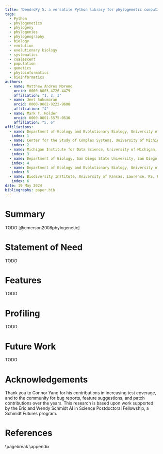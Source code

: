 ```yaml
---
title: 'DendroPy 5: a versatile Python library for phylogenetic computing'
tags:
  - Python
  - phylogenetics
  - phylogeny
  - phylogenies
  - phylogeography
  - biology
  - evolution
  - evolutionary biology
  - systematics
  - coalescent
  - population
  - genetics
  - phyloinformatics
  - bioinformatics
authors:
  - name: Matthew Andres Moreno
    orcid: 0000-0003-4726-4479
    affiliation: "1, 2, 3"
  - name: Jeet Sukumaran
    orcid: 0000-0002-9222-9608
    affiliation: "4"
  - name: Mark T. Holder
    orcid: 0000-0001-5575-0536
    affiliation: "5, 6"
affiliations:
  - name: Department of Ecology and Evolutionary Biology, University of Michigan, Ann Arbor, MI, USA
   index: 1
  - name: Center for the Study of Complex Systems, University of Michigan, Ann Arbor, MI, USA
   index: 2
  - name: Michigan Institute for Data Science, University of Michigan, Ann Arbor, MI, USA
   index: 3
  - name: Department of Biology, San Diego State University, San Diego, CA, USA
   index: 4
  - name: Department of Ecology and Evolutionary Biology, University of Kansas, Lawrence, KS, USA
   index: 5
  - name: Biodiversity Institute, University of Kansas, Lawrence, KS, USA
   index: 6
date: 19 May 2024
bibliography: paper.bib
---
```


# Summary

TODO [@emerson2008phylogenetic]

# Statement of Need

TODO

# Features

TODO

# Profiling

TODO

# Future Work

TODO

# Acknowledgements

Thank you to Connor Yang for his contributions in increasing test coverage, and to the community for bug reports, feature suggestions, and patch contributions over the years.
This research is based upon work supported by the Eric and Wendy Schmidt AI in Science Postdoctoral Fellowship, a Schmidt Futures program.

# References

<div id="refs"></div>

\pagebreak
\appendix
